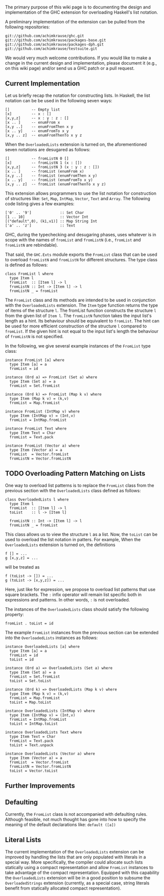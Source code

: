 
The primary purpose of this wiki page is to documenting the design and
implementation of the GHC extension for overloading Haskell's list notation.


A preliminary implementation of the extension can be pulled from the following
repositories:

```wiki
git://github.com/achimkrause/ghc.git
git://github.com/achimkrause/packages-base.git
git://github.com/achimkrause/packages-dph.git
git://github.com/achimkrause/testsuite.git
```


We would very much welcome contributions. If you would like to make a change
in the current design and implementation, please document it (e.g., on this
wiki page) and/or send us a GHC patch or a pull request.

## Current Implementation


Let us briefly recap the notation for constructing lists. In Haskell, the list
notation can be be used in the following seven ways:

```wiki
[]          -- Empty list
[x]         -- x : []
[x,y,z]     -- x : y : z : []
[x .. ]     -- enumFrom x
[x,y ..]    -- enumFromThen x y
[x .. y]    -- enumFromTo x y
[x,y .. z]  -- enumFromThenTo x y z
```


When the `OverloadedLists` extension is turned on, the aforementioned seven
notations are desugared as follows:

```wiki
[]          -- fromListN 0 []
[x]         -- fromListN 1 (x : [])
[x,y,z]     -- fromListN 3 (x : y : z : [])
[x .. ]     -- fromList (enumFrom x)
[x,y ..]    -- fromList (enumFromThen x y)
[x .. y]    -- fromList (enumFromTo x y)
[x,y .. z]  -- fromList (enumFromThenTo x y z)
```


This extension allows programmers to use the list notation for construction of
structures like: `Set`, `Map`, `IntMap`, `Vector`, `Text`
and `Array`. The following code listing gives a few examples:

```wiki
['0' .. '9']             :: Set Char
[1 .. 10]                :: Vector Int
[("default",0), (k1,v1)] :: Map String Int
['a' .. 'z']             :: Text
```


GHC, during the typechecking and desugaring phases, uses whatever is in scope
with the names of `fromList` and `fromListN` (i.e., `fromList` and
`fromListN` are rebindable).


That said, the `GHC.Exts` module exports the `FromList` class that can
be used to overload `fromListN` and `fromListN` for different
structures. The type class is defined as follows:

```wiki
class FromList l where
  type Item l
  fromList  :: [Item l] -> l
  fromListN :: Int -> [Item l] -> l
  fromListN _ = fromList
```


The `FromList` class and its methods are intended to be used in
conjunction with the `OverloadedLists` extension. The `Item` type
function returns the type of items of the structure `l`. The fromList
function constructs the structure `l` from the given list of `Item l`.
The `fromListN` function takes the input list's length as a hint. Its
behaviour should be equivalent to `fromList`. The hint can be used for
more efficient construction of the structure `l` compared to
`fromList`. If the given hint is not equal to the input list's length the
behaviour of `fromListN` is not specified.


In the following, we give several example instances of the `FromList` type
class:

```wiki
instance FromList [a] where
  type Item [a] = a
  fromList = id

instance (Ord a) => FromList (Set a) where
  type Item (Set a) = a
  fromList = Set.fromList

instance (Ord k) => FromList (Map k v) where
  type Item (Map k v) = (k,v)
  fromList = Map.fromList

instance FromList (IntMap v) where
  type Item (IntMap v) = (Int,v)
  fromList = IntMap.fromList

instance FromList Text where
  type Item Text = Char
  fromList = Text.pack

instance FromList (Vector a) where
  type Item (Vector a) = a
  fromList  = Vector.fromList
  fromListN = Vector.fromListN
```

## TODO Overloading Pattern Matching on Lists


One way to overload list patterns is to replace the `FromList` class from
the previous section with the `OverloadedLists` class defined as follows:

```wiki
class OverloadedLists l where
  type Item l
  fromList  :: [Item l] -> l
  toList    :: l -> [Item l]

  fromListN :: Int -> [Item l] -> l
  fromListN _ = fromList
```


This class allows us to view the structure `l` as a list. Now, the
`toList` can be used to overload the list notation in patters.
For example, When the `OverloadedLists` extension is turned on, the
definitions

```wiki
f [] = ...
g [x,y,z] = ...
```


will be treated as

```wiki
f (toList -> []) = ...
g (toList -> [x,y,z]) = ...
```


Here, just like for expression, we propose to overload list patterns that use
square brackets. The `:` infix operator will remain list specific both in
expressions and patterns. In other words, `:` is not overloaded.


The instances of the `OverloadedLists` class should satisfy the following
property:

```wiki
fromList . toList = id
```


The example `FromList` instances from the previous section can be extended
into the `OverloadedLists` instances as follows:

```wiki
instance OverloadedLists [a] where
  type Item [a] = a
  fromList = id
  toList = id

instance (Ord a) => OverloadedLists (Set a) where
  type Item (Set a) = a
  fromList = Set.fromList
  toList = Set.toList

instance (Ord k) => OverloadedLists (Map k v) where
  type Item (Map k v) = (k,v)
  fromList = Map.fromList
  toList = Map.toList

instance OverloadedLists (IntMap v) where
  type Item (IntMap v) = (Int,v)
  fromList = IntMap.fromList
  toList = IntMap.toList

instance OverloadedLists Text where
  type Item Text = Char
  fromList = Text.pack
  toList = Text.unpack

instance OverloadedLists (Vector a) where
  type Item (Vector a) = a
  fromList  = Vector.fromList
  fromListN = Vector.fromListN
  toList = Vector.toList
```

## Further Improvements

## Defaulting


Currently, the `FromList` class is not accompanied with defaulting rules.
Although feasible, not much thought has gone into how to specify the meaning
of the default declarations like: `default ([a])`

## Literal Lists


The current implementation of the `OverloadedLists` extension can be
improved by handling the lists that are only populated with literals in a
special way. More specifically, the compiler could allocate such lists
statically using a compact representation and allow `FromList` instances
to take advantage of the compact representation. Equipped with this capability
the `OverloadedLists` extension will be in a good position to subsume the
`OverloadedStrings` extension (currently, as a special case, string
literals benefit from statically allocated compact representation).
